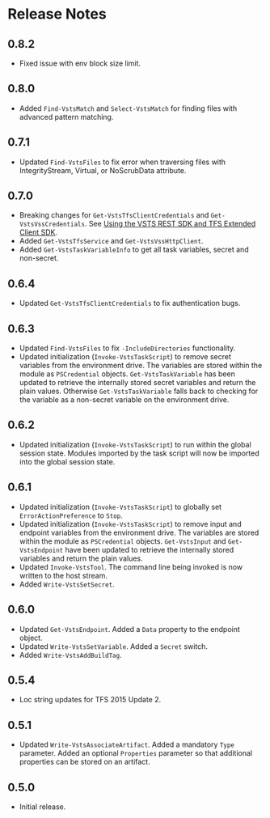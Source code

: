 # Release Notes

## 0.8.2
 * Fixed issue with env block size limit.

## 0.8.0
 * Added `Find-VstsMatch` and `Select-VstsMatch` for finding files with advanced pattern matching.

## 0.7.1
 * Updated `Find-VstsFiles` to fix error when traversing files with IntegrityStream, Virtual, or NoScrubData attribute.

## 0.7.0
 * Breaking changes for `Get-VstsTfsClientCredentials` and `Get-VstsVssCredentials`. See [Using the VSTS REST SDK and TFS Extended Client SDK](UsingOM.md).
 * Added `Get-VstsTfsService` and `Get-VstsVssHttpClient`.
 * Added `Get-VstsTaskVariableInfo` to get all task variables, secret and non-secret.

## 0.6.4
 * Updated `Get-VstsTfsClientCredentials` to fix authentication bugs.

## 0.6.3
 * Updated `Find-VstsFiles` to fix `-IncludeDirectories` functionality.
 * Updated initialization (`Invoke-VstsTaskScript`) to remove secret variables from the environment drive. The variables are stored within the module as `PSCredential` objects. `Get-VstsTaskVariable` has been updated to retrieve the internally stored secret variables and return the plain values. Otherwise `Get-VstsTaskVariable` falls back to checking for the variable as a non-secret variable on the environment drive.

## 0.6.2
 * Updated initialization (`Invoke-VstsTaskScript`) to run within the global session state. Modules imported by the task script will now be imported into the global session state.

## 0.6.1
 * Updated initialization (`Invoke-VstsTaskScript`) to globally set `ErrorActionPreference` to `Stop`.
 * Updated initialization (`Invoke-VstsTaskScript`) to remove input and endpoint variables from the environment drive. The variables are stored within the module as `PSCredential` objects. `Get-VstsInput` and `Get-VstsEndpoint` have been updated to retrieve the internally stored variables and return the plain values.
 * Updated `Invoke-VstsTool`. The command line being invoked is now written to the host stream.
 * Added `Write-VstsSetSecret`.

## 0.6.0
 * Updated `Get-VstsEndpoint`. Added a `Data` property to the endpoint object.
 * Updated `Write-VstsSetVariable`. Added a `Secret` switch.
 * Added `Write-VstsAddBuildTag`.

## 0.5.4
 * Loc string updates for TFS 2015 Update 2.

## 0.5.1
 * Updated `Write-VstsAssociateArtifact`. Added a mandatory `Type` parameter. Added an optional `Properties` parameter so that additional properties can be stored on an artifact.

## 0.5.0
 * Initial release.
